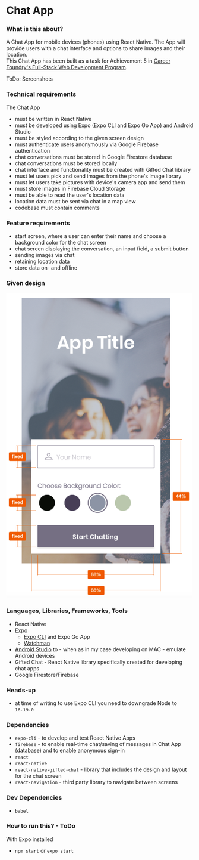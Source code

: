 # Chat App

### What is this about?
A Chat App for mobile devices (phones) using React Native. The App will provide users with a chat interface and options to share images and their location.
<br>
This Chat App has been built as a task for Achievement 5 in [Career Foundry's Full-Stack Web Development Program](https://careerfoundry.com/en/courses/become-a-web-developer/).

ToDo: Screenshots

### Technical requirements
The Chat App
- must be written in React Native
- must be developed using Expo (Expo CLI and Expo Go App) and Android Studio
- must be styled according to the given screen design
- must authenticate users anonymously via Google Firebase authentication
- chat conversations must be stored in Google Firestore database
- chat conversations must be stored locally
- chat interface and functionality must be created with Gifted Chat library
- must let users pick and send images from the phone's image library
- must let users take pictures with device's camera app and send them
- must store images in Firebase Cloud Storage
- must be able to read the user's location data
- location data must be sent via chat in a map view
- codebase must contain comments

### Feature requirements
- start screen, where a user can enter their name and choose a background color for the chat screen
- chat screen displaying the conversation, an input field, a submit button
- sending images via chat
- retaining location data
- store data on- and offline

### Given design
![Screenshot of given design](/assets/screenshots/screenshot-given-design.png)

### Languages, Libraries, Frameworks, Tools
- React Native
- [Expo](https://expo.dev/)
  - [Expo CLI](https://docs.expo.dev/get-started/installation/) and Expo Go App
  - [Watchman](https://docs.expo.dev/get-started/installation/#requirements)
- [Android Studio](https://developer.android.com/studio) to - when as in my case developing on MAC - emulate Android devices
- Gifted Chat - React Native library specifically created for developing chat apps
- Google Firestore/Firebase

### Heads-up
- at time of writing to use Expo CLI you need to downgrade Node to `16.19.0`

### Dependencies
- `expo-cli` - to develop and test React Native Apps
- `firebase` - to enable real-time chat/saving of messages in Chat App (database) and to enable anonymous sign-in
- `react`
- `react-native`
- `react-native-gifted-chat` - library that includes the design and layout for the chat screen
- `react-navigation` - third party library to navigate between screens

### Dev Dependencies
- `babel`

### How to run this? - ToDo
With Expo installed
- `npm start` or `expo start`